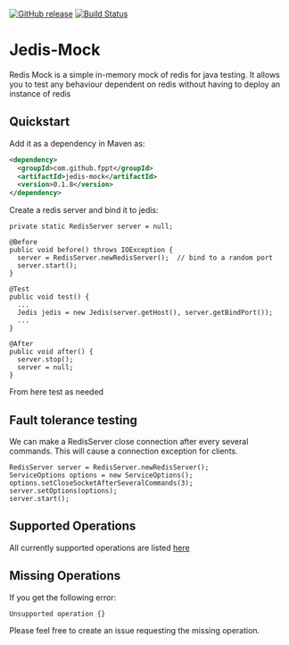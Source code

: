 [![GitHub release](https://img.shields.io/github/release/fppt/jedis-mock.svg)](https://github.com/fppt/jedis-mock/releases/latest)
[![Build Status](https://travis-ci.org/fppt/jedis-mock.svg?branch=master)](https://travis-ci.org/fppt/jedis-mock)

# Jedis-Mock

Redis Mock is a simple in-memory mock of redis for java testing. 
It allows you to test any behaviour dependent on redis without having to deploy an instance of redis

## Quickstart 

Add it as a dependency in Maven as:

```xml
<dependency>
  <groupId>com.github.fppt</groupId>
  <artifactId>jedis-mock</artifactId>
  <version>0.1.8</version>
</dependency>
```

Create a redis server and bind it to jedis:

```
private static RedisServer server = null;

@Before
public void before() throws IOException {
  server = RedisServer.newRedisServer();  // bind to a random port
  server.start();
}

@Test
public void test() {
  ...
  Jedis jedis = new Jedis(server.getHost(), server.getBindPort());
  ...
}

@After
public void after() {
  server.stop();
  server = null;
}
```

From here test as needed

## Fault tolerance testing

We can make a RedisServer close connection after every several commands. This will cause a connection exception for clients.

```
RedisServer server = RedisServer.newRedisServer();
ServiceOptions options = new ServiceOptions();
options.setCloseSocketAfterSeveralCommands(3);
server.setOptions(options);
server.start();
```

## Supported Operations

All currently supported operations are listed [here](https://github.com/fppt/jedis-mock/blob/master/src/main/java/com/github/fppt/jedismock/operations/OperationFactory.java)

## Missing Operations

If you get the following error:

```
Unsupported operation {}
```

Please feel free to create an issue requesting the missing operation.

